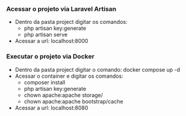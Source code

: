 ### Acessar o projeto via Laravel Artisan
- Dentro da pasta project digitar os comandos: 
  - php artisan key:generate 
  - php artisan serve
- Acessar a url: localhost:8000

### Executar o projeto via Docker

- Dentro da pasta project digitar o comando: docker compose up -d
- Acessar o container e digitar os comandos:
  - composer install
  - php artisan key:generate
  - chown apache:apache storage/
  - chown apache:apache bootstrap/cache
- Acessar a url: localhost:8080
